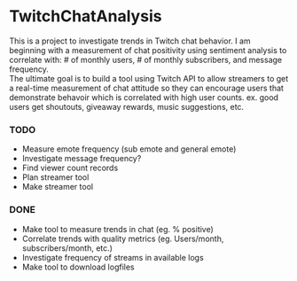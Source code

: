 # TwitchChatAnalysis
This is a project to investigate trends in Twitch chat behavior.  I am beginning with a measurement of chat positivity using sentiment analysis to correlate with: # of monthly users, # of monthly subscribers, and message frequency.  
The ultimate goal is to build a tool using Twitch API to allow streamers to get a real-time measurement of chat attitude so they can encourage users that demonstrate behavoir which is correlated with high user counts.  ex. good users get shoutouts, giveaway rewards, music suggestions, etc.

### TODO
- Measure emote frequency (sub emote and general emote)
- Investigate message frequency?
- Find viewer count records
- Plan streamer tool
- Make streamer tool

### DONE
- Make tool to measure trends in chat (eg. % positive)
- Correlate trends with quality metrics (eg. Users/month, subscribers/month, etc.)
- Investigate frequency of streams in available logs
- Make tool to download logfiles
